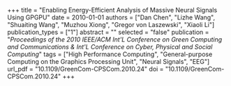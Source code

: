 +++
title = "Enabling Energy-Efficient Analysis of Massive Neural Signals Using GPGPU"
date = 2010-01-01
authors = ["Dan Chen", "Lizhe Wang", "Shuaiting Wang", "Muzhou Xiong", "Gregor von Laszewski", "Xiaoli Li"]
publication_types = ["1"]
abstract = ""
selected = "false"
publication = "*Proceedings of the 2010 IEEE/ACM Int'L Conference on Green Computing and Communications & Int'L Conference on Cyber, Physical and Social Computing*"
tags = ["High Performance Computing", "General-purpose Computing on the Graphics Processing Unit", "Neural Signals", "EEG"]
url_pdf = "10.1109/GreenCom-CPSCom.2010.24"
doi = "10.1109/GreenCom-CPSCom.2010.24"
+++

